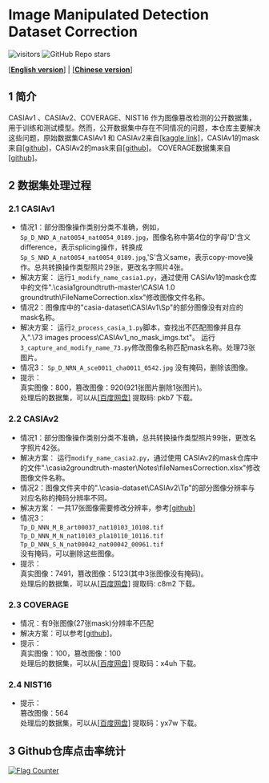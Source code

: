 # Image Manipulated Detection Dataset Correction 
![visitors](https://visitor-badge.laobi.icu/badge?page_id=YanLi8858.Image-Manipulation-Dataset)
 ![GitHub Repo stars](https://img.shields.io/github/stars/YanLi8858/Image-Manipulation-Dataset) 


[[**English version**]](./README.md) | [[**Chinese version**]](./README-zh.md)   

## 1 简介
CASIAv1 、CASIAv2、COVERAGE、NIST16 作为图像篡改检测的公开数据集，用于训练和测试模型。然而，公开数据集中存在不同情况的问题，本仓库主要解决这些问题，原始数据集CASIAv1 和 CASIAv2来自[[kaggle link]](https://www.kaggle.com/datasets/sophatvathana/casia-dataset?select=CASIA1)，CASIAv1的mask来自[[github]](https://github.com/CauchyComplete/casia1groundtruth)，CASIAv2的mask来自[[github]](https://github.com/CauchyComplete/casia2groundtruth)。
COVERAGE数据集来自[[github]](https://github.com/wenbihan/coverage)。


## 2 数据集处理过程

### 2.1 CASIAv1
- 情况1：部分图像操作类别分类不准确，例如，`Sp_D_NND_A_nat0054_nat0054_0189.jpg`，图像名称中第4位的字母'D'含义difference，表示splicing操作，转换成`Sp_S_NND_A_nat0054_nat0054_0189.jpg`,'S'含义same，表示copy-move操作。总共转换操作类型照片29张，更改名字照片4张。
- 解决方案：
运行`1_modify_name_casia1.py`，通过使用 CASIAv1的mask仓库中的文件".\casia1groundtruth-master\CASIA 1.0 groundtruth\FileNameCorrection.xlsx"修改图像文件名称。
- 情况2：图像库中的"casia-dataset\CASIAv1\Sp"的部分图像没有对应的mask名称。
- 解决方案：
运行`2_process_casia_1.py`脚本，查找出不匹配图像并且存入".\73 images process\CASIAv1_no_mask_imgs.txt"。
运行`3_capture_and_modify_name_73.py`修改图像名称匹配mask名称。处理73张图片。
- 情况3：
`Sp_D_NRN_A_sce0011_cha0011_0542.jpg` 没有掩码，删除该图像。
- 提示：<br>
真实图像：800，篡改图像：920(921张图片删除1张图片)。<br>
处理后的数据集，可以从[[百度网盘]](
https://pan.baidu.com/s/1iiIVKMuyNj75b8JFm8IQDA?pwd=pkb7 ) 提取码: pkb7 下载。


### 2.2 CASIAv2
- 情况1：部分图像操作类别分类不准确，总共转换操作类型照片99张，更改名字照片42张。
- 解决方案：
运行`modify_name_casia2.py`，通过使用 CASIAv2的mask仓库中的文件".\casia2groundtruth-master\Notes\fileNamesCorrection.xlsx"修改图像文件名称。
- 情况2：图像文件夹中的".\casia-dataset\CASIAv2\Tp"的部分图像分辨率与对应名称的掩码分辨率不同。
- 解决方案：
一共17张图像需要修改分辨率，参考[[github]](https://github.com/SunnyHaze/IML-Dataset-Corrections/blob/main/README-zh.md)
- 情况3：<br>
`Tp_D_NNN_M_B_art00037_nat10103_10108.tif`<br>
`Tp_D_NNN_M_N_nat10103_pla10110_10116.tif`<br>
`Tp_D_NNN_S_N_nat00042_nat00042_00961.tif`<br>没有掩码，可以删除这些图像。
- 提示：<br>
真实图像：7491，篡改图像：5123(其中3张图像没有掩码)。<br>
处理后的数据集，可以从[[百度网盘]]( https://pan.baidu.com/s/1xlGanuW49gQE3hKvDkhulQ?pwd=c8m2 ) 提取码: c8m2 下载。

### 2.3 COVERAGE 
- 情况：有9张图像(27张mask)分辨率不匹配
- 解决方案：可以参考[[github]](https://github.com/SunnyHaze/IML-Dataset-Corrections)。
- 提示：<br>
真实图像：100，篡改图像：100 <br>
处理后的数据集，可以从[[百度网盘]](https://pan.baidu.com/s/1QWdvqoHUe972jV-jBc_7zQ?pwd=x4uh) 提取码：x4uh 下载。
### 2.4 NIST16 
- 提示：<br>
篡改图像：564 <br>
处理后的数据集，可以从[[百度网盘]](https://pan.baidu.com/s/1XMPZnnrO2lnyMhfvoGqdyA?pwd=yx7w ) 提取码：yx7w 下载。
## 3 Github仓库点击率统计
<a href="https://info.flagcounter.com/RSjh"><img src="https://s01.flagcounter.com/count2/RSjh/bg_FFFFFF/txt_000000/border_CCCCCC/columns_2/maxflags_10/viewers_0/labels_0/pageviews_0/flags_0/percent_0/" alt="Flag Counter" border="0"></a>

